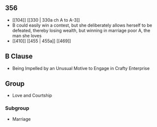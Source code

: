 ## 356
- [[104]] [[330 | 330a ch A to A-3]] 
- B could easily win a contest, but she deliberately allows herself to be defeated, thereby losing wealth, but winning in marriage poor A, the man she loves
- [[410]] [[455 | 455a]] [[469]] 

## B Clause
- Being Impelled by an Unusual Motive to Engage in Crafty Enterprise

## Group
- Love and Courtship

### Subgroup
- Marriage

